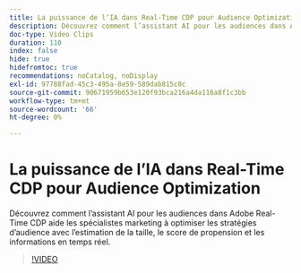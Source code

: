 ```yaml
---
title: La puissance de l’IA dans Real-Time CDP pour Audience Optimization
description: Découvrez comment l’assistant AI pour les audiences dans Adobe Real-Time CDP aide les spécialistes marketing à optimiser les stratégies d’audience avec l’estimation de la taille, le score de propension et les informations en temps réel.
doc-type: Video Clips
duration: 110
index: false
hide: true
hidefromtoc: true
recommendations: noCatalog, noDisplay
exl-id: 97788fad-45c3-495a-8e59-589dab815c8c
source-git-commit: 90671959b653e120f93bca216a4da116a8f1c3bb
workflow-type: tm+mt
source-wordcount: '66'
ht-degree: 0%

---
```


# La puissance de l’IA dans Real-Time CDP pour Audience Optimization

Découvrez comment l’assistant AI pour les audiences dans Adobe Real-Time CDP aide les spécialistes marketing à optimiser les stratégies d’audience avec l’estimation de la taille, le score de propension et les informations en temps réel.

<!-- 62_S508_3442517_109_the-power-of-ai-in-realtime-cdp-for-audience-optimization -->
>[!VIDEO](https://video.tv.adobe.com/v/3458207/?learn=on&enablevpops=true)
